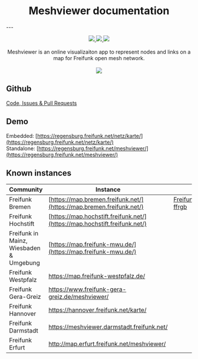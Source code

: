 <h1 align="center">Meshviewer documentation</h1>
---
<p  align="center">
<a href="https://travis-ci.org/ffrgb/meshviewer">
<img src="https://img.shields.io/travis/ffrgb/meshviewer/develop.svg?style=flat-square" />
</a>
<a href="https://scrutinizer-ci.com/g/ffrgb/meshviewer/?branch=develop">
<img src="https://img.shields.io/scrutinizer/g/ffrgb/meshviewer/develop.svg?style=flat-square" />
</a>
<a href="https://www.gnu.org/licenses/agpl-3.0">
<img src="https://img.shields.io/github/license/ffrgb/meshviewer.svg?style=flat-square" />
</a>
<br><br>
Meshviewer is an online visualizaiton app to represent nodes and links on a map for Freifunk open mesh network.<br><br>
<img src="/assets/logo.svg">
</p>

## Github
[Code, Issues & Pull Requests](https://github.com/ffrgb/meshviewer)

## Demo

Embedded: [https://regensburg.freifunk.net/netz/karte/](https://regensburg.freifunk.net/netz/karte/)  
Standalone: [https://regensburg.freifunk.net/meshviewer/](https://regensburg.freifunk.net/meshviewer/)

## Known instances

| Community | Instance | Repo GitHub |
| --- | --- | --- |
| Freifunk Bremen | [https://map.bremen.freifunk.net/](https://map.bremen.freifunk.net/) | [FreifunkBremen/meshviewer-ffrgb](https://github.com/FreifunkBremen/meshviewer-ffrgb) |
| Freifunk Hochstift | [https://map.hochstift.freifunk.net/](https://map.hochstift.freifunk.net/) | &nbsp; |
| Freifunk in Mainz, Wiesbaden & Umgebung | [https://map.freifunk-mwu.de/](https://map.freifunk-mwu.de/) | &nbsp; |
| Freifunk Westpfalz | https://map.freifunk-westpfalz.de/ | &nbsp; |
| Freifunk Gera-Greiz | https://www.freifunk-gera-greiz.de/meshviewer/ | &nbsp; |
| Freifunk Hannover | https://hannover.freifunk.net/karte/ | &nbsp; |
| Freifunk Darmstadt | https://meshviewer.darmstadt.freifunk.net/ | &nbsp; |
| Freifunk Erfurt | http://map.erfurt.freifunk.net/meshviewer/ | &nbsp; |
